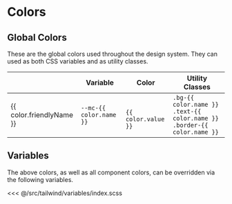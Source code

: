 # Colors

## Global Colors

These are the global colors used throughout the design system. They can used as both CSS variables
and as utility classes.

<!-- When adding new colors, be sure to add them to both variables/index.scss and tailwind.config.js. -->

<section class="mds">
  <table >
    <thead>
      <tr>
        <th></th>
        <th class="text-left">Variable</th>
        <th>Color</th>
        <th class="text-left">Utility Classes</th>
      </tr>
    </thead>
    <tbody>
      <tr v-for="color in colors" :key="color.name">
        <td class="capitalize">{{ color.friendlyName }}</td>
        <td><code>--mc-{{ color.name }}</code></td>
        <td class="text-center">
          <span role="presentation" class="inline-block w-32 mb-4 border" :style="{ background: color.value }">&nbsp;</span><br />
          <code>{{ color.value }}</code>
        </td>
        <td class="text-4">
          <code class="block">.bg-{{ color.name }}</code>
          <code class="block">.text-{{ color.name }}</code>
          <code class="block">.border-{{ color.name }}</code>
        </td>
      </tr>
    </tbody>
  </table>
</section>

## Variables

The above colors, as well as all component colors, can be overridden via the following variables.

<<< @/src/tailwind/variables/index.scss

<script>
  export default {
    data() {
      return {
        colors: [],
      }
    },
    mounted() {
      [...document.styleSheets].forEach(stylesheet => {
        try {
          // The global colors are pulled from the document stylesheet.  Only `--mc-` variables with
          // raw hex values are included (so component-specific variables are excluded).
          [...stylesheet.cssRules].forEach(rule => {
            if (!rule || !rule.selectorText || rule.selectorText !== ':root') return
            const vars = [...rule.style].filter(name => name.startsWith("--mc-"))
            this.colors = vars.map(name => ({
              friendlyName: name.replace('--mc-', '').replace(/-/g, ' '),
              name: name.replace('--mc-', ''),
              value: rule.style.getPropertyValue(name).trim(),
            })).filter(({ value }) => value.startsWith("#"))
          })
        } catch (err) {
          // Ignore "cannot access rules" exceptions
        }
      })
    }
  }
</script>
